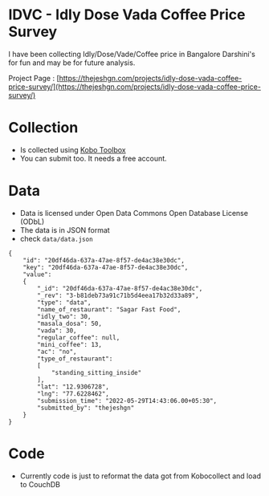# IDVC - Idly Dose Vada Coffee Price Survey
I have been collecting Idly/Dose/Vade/Coffee price in Bangalore Darshini's for fun and may be for future analysis.

Project Page : [https://thejeshgn.com/projects/idly-dose-vada-coffee-price-survey/](https://thejeshgn.com/projects/idly-dose-vada-coffee-price-survey/)

# Collection
- Is collected using [Kobo Toolbox](https://ee.kobotoolbox.org/x/WxRqhnT6)
- You can submit too. It needs a free account.

# Data
- Data is licensed under Open Data Commons Open Database License (ODbL)
- The data is in JSON format
- check `data/data.json`
```
{
    "id": "20df46da-637a-47ae-8f57-de4ac38e30dc",
    "key": "20df46da-637a-47ae-8f57-de4ac38e30dc",
    "value":
    {
        "_id": "20df46da-637a-47ae-8f57-de4ac38e30dc",
        "_rev": "3-b81deb73a91c71b5d4eea17b32d33a89",
        "type": "data",
        "name_of_restaurant": "Sagar Fast Food",
        "idly_two": 30,
        "masala_dosa": 50,
        "vada": 30,
        "regular_coffee": null,
        "mini_coffee": 13,
        "ac": "no",
        "type_of_restaurant":
        [
            "standing_sitting_inside"
        ],
        "lat": "12.9306728",
        "lng": "77.6228462",
        "submission_time": "2022-05-29T14:43:06.00+05:30",
        "submitted_by": "thejeshgn"
    }
}
```



# Code
- Currently code is just to reformat the data got from Kobocollect and load to CouchDB